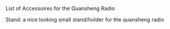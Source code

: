 List of Accessoires for the Quansheng Radio

Stand:
a nice looking small stand/holder for the quansheng radio
